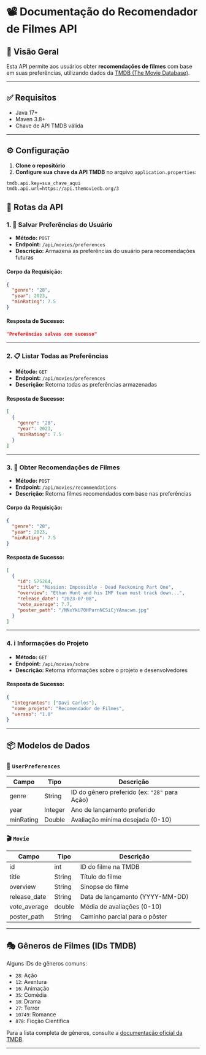 # 📽️ Documentação do Recomendador de Filmes API

## 📌 Visão Geral

Esta API permite aos usuários obter **recomendações de filmes** com base em suas preferências, utilizando dados da [TMDB (The Movie Database)](https://www.themoviedb.org/).

---

## ✅ Requisitos

- Java 17+
- Maven 3.8+
- Chave de API TMDB válida

---

## ⚙️ Configuração

1. **Clone o repositório**
2. **Configure sua chave da API TMDB** no arquivo `application.properties`:

```properties
tmdb.api.key=sua_chave_aqui
tmdb.api.url=https://api.themoviedb.org/3
```

## 🔁 Rotas da API

### 1. 🔐 Salvar Preferências do Usuário

- **Método:** `POST`  
- **Endpoint:** `/api/movies/preferences`  
- **Descrição:** Armazena as preferências do usuário para recomendações futuras

#### Corpo da Requisição:

```json
{
  "genre": "28",
  "year": 2023,
  "minRating": 7.5
}
```

#### Resposta de Sucesso:

```json
"Preferências salvas com sucesso"
```

---

### 2. 📋 Listar Todas as Preferências

- **Método:** `GET`  
- **Endpoint:** `/api/movies/preferences`  
- **Descrição:** Retorna todas as preferências armazenadas

#### Resposta de Sucesso:

```json
[
  {
    "genre": "28",
    "year": 2023,
    "minRating": 7.5
  }
]
```

---

### 3. 🎯 Obter Recomendações de Filmes

- **Método:** `POST`  
- **Endpoint:** `/api/movies/recommendations`  
- **Descrição:** Retorna filmes recomendados com base nas preferências

#### Corpo da Requisição:

```json
{
  "genre": "28",
  "year": 2023,
  "minRating": 7.5
}
```

#### Resposta de Sucesso:

```json
[
  {
    "id": 575264,
    "title": "Mission: Impossible - Dead Reckoning Part One",
    "overview": "Ethan Hunt and his IMF team must track down...",
    "release_date": "2023-07-08",
    "vote_average": 7.7,
    "poster_path": "/NNxYkU70HPurnNCSiCjYAmacwm.jpg"
  }
]
```

---

### 4. ℹ️ Informações do Projeto

- **Método:** `GET`  
- **Endpoint:** `/api/movies/sobre`  
- **Descrição:** Retorna informações sobre o projeto e desenvolvedores

#### Resposta de Sucesso:

```json
{
  "integrantes": ["Davi Carlos"],
  "nome_projeto": "Recomendador de Filmes",
  "versao": "1.0"
}
```

---

## 📦 Modelos de Dados

### 🎯 `UserPreferences`

| Campo      | Tipo     | Descrição                                  |
|------------|----------|--------------------------------------------|
| genre      | String   | ID do gênero preferido (ex: `"28"` para Ação) |
| year       | Integer  | Ano de lançamento preferido                |
| minRating  | Double   | Avaliação mínima desejada (0-10)           |

### 🎬 `Movie`

| Campo        | Tipo    | Descrição                                   |
|--------------|---------|---------------------------------------------|
| id           | int     | ID do filme na TMDB                         |
| title        | String  | Título do filme                             |
| overview     | String  | Sinopse do filme                            |
| release_date | String  | Data de lançamento (YYYY-MM-DD)             |
| vote_average | double  | Média de avaliações (0-10)                  |
| poster_path  | String  | Caminho parcial para o pôster               |

---

## 🎭 Gêneros de Filmes (IDs TMDB)

Alguns IDs de gêneros comuns:

- `28`: Ação  
- `12`: Aventura  
- `16`: Animação  
- `35`: Comédia  
- `18`: Drama  
- `27`: Terror  
- `10749`: Romance  
- `878`: Ficção Científica  

Para a lista completa de gêneros, consulte a [documentação oficial da TMDB](https://developer.themoviedb.org/docs).

---
```
